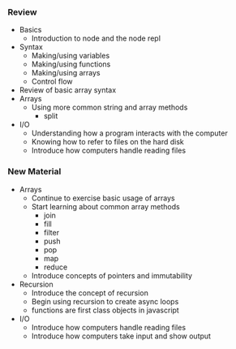 
### Review
 * Basics
    - Introduction to node and the node repl
 * Syntax
    - Making/using variables
    - Making/using functions
    - Making/using arrays
    - Control flow
 * Review of basic array syntax
 * Arrays
    - Using more common string and array methods
        - split
 * I/O
    - Understanding how a program interacts with the computer
    - Knowing how to refer to files on the hard disk
    - Introduce how computers handle reading files

### New Material
 * Arrays
    - Continue to exercise basic usage of arrays
    - Start learning about common array methods
        - join
        - fill
        - filter
        - push
        - pop
        - map
        - reduce
    - Introduce concepts of pointers and immutability 
 * Recursion
    - Introduce the concept of recursion
    - Begin using recursion to create async loops
    - functions are first class objects in javascript
 * I/O
    - Introduce how computers handle reading files
    - Introduce how computers take input and show output

